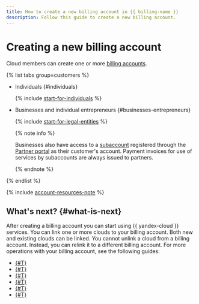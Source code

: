 ```yaml
---
title: How to create a new billing account in {{ billing-name }}
description: Follow this guide to create a new billing account.
---
```


# Creating a new billing account

Cloud members can create one or more [billing accounts](../concepts/billing-account.md).

{% list tabs group=customers %}

- Individuals {#individuals}

   {% include [start-for-individuals](../../_includes/billing/billing-account-create-individual.md) %}

- Businesses and individual entrepreneurs {#businesses-entrepreneurs}

   {% include [start-for-legal-entities](../../_includes/billing/billing-account-create-legal-entities.md) %}

   {% note info %}
   
   Businesses also have access to a [subaccount](../../partner/terms.md#sub-account) registered through the [Partner portal](../../partner/operations/pin-cloud.md) as their customer's account. Payment invoices for use of services by subaccounts are always issued to partners.
   
   {% endnote %}

{% endlist %}

{% include [account-resources-note](../_includes/account-resources-note.md) %}

## What's next? {#what-is-next}

After creating a billing account you can start using {{ yandex-cloud }} services. You can link one or more clouds to your billing account. Both new and existing clouds can be linked. You cannot unlink a cloud from a billing account. Instead, you can relink it to a different billing account.
For more operations with your billing account, see the following guides:

* [{#T}](change-data.md)
* [{#T}](get-data.md)
* [{#T}](pin-cloud.md)
* [{#T}](change-organization.md)
* [{#T}](../../partner/operations/pin-cloud.md)
* [{#T}](delete-account.md)
